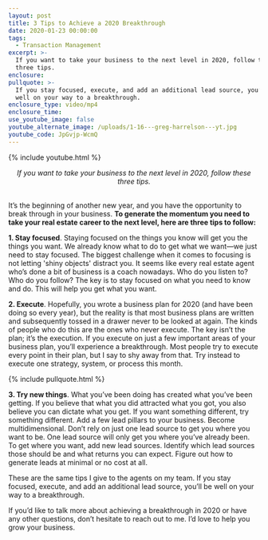 ```yaml
---
layout: post
title: 3 Tips to Achieve a 2020 Breakthrough
date: 2020-01-23 00:00:00
tags:
  - Transaction Management
excerpt: >-
  If you want to take your business to the next level in 2020, follow these
  three tips.
enclosure:
pullquote: >-
  If you stay focused, execute, and add an additional lead source, you’ll be
  well on your way to a breakthrough.
enclosure_type: video/mp4
enclosure_time:
use_youtube_image: false
youtube_alternate_image: /uploads/1-16---greg-harrelson---yt.jpg
youtube_code: JpGvjp-WcmQ
---
```


{% include youtube.html %}

<center><em>If you want to take your business to the next level in 2020, follow these three tips.</em></center>

<br>It’s the beginning of another new year, and you have the opportunity to break through in your business. **To generate the momentum you need to take your real estate career to the next level, here are three tips to follow:**

**1\. Stay focused**. Staying focused on the things you know will get you the things you want. We already know what to do to get what we want—we just need to stay focused. The biggest challenge when it comes to focusing is not letting 'shiny objects' distract you. It seems like every real estate agent who’s done a bit of business is a coach nowadays. Who do you listen to? Who do you follow? The key is to stay focused on what you need to know and do. This will help you get what you want.

**2\. Execute**. Hopefully, you wrote a business plan for 2020 (and have been doing so every year), but the reality is that most business plans are written and subsequently tossed in a drawer never to be looked at again. The kinds of people who do this are the ones who never execute. The key isn’t the plan; it’s the execution. If you execute on just a few important areas of your business plan, you’ll experience a breakthrough. Most people try to execute every point in their plan, but I say to shy away from that. Try instead to execute one strategy, system, or process this month.

{% include pullquote.html %}

**3\. Try new things**. What you’ve been doing has created what you’ve been getting. If you believe that what you did attracted what you got, you also believe you can dictate what you get. If you want something different, try something different. Add a few lead pillars to your business. Become multidimensional. Don’t rely on just one lead source to get you where you want to be. One lead source will only get you where you’ve already been. To get where you want, add new lead sources. Identify which lead sources those should be and what returns you can expect. Figure out how to generate leads at minimal or no cost at all.

These are the same tips I give to the agents on my team. If you stay focused, execute, and add an additional lead source, you’ll be well on your way to a breakthrough.

If you’d like to talk more about achieving a breakthrough in 2020 or have any other questions, don’t hesitate to reach out to me. I’d love to help you grow your business.